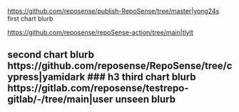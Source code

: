 https://github.com/reposense/publish-RepoSense/tree/master|yong24s
first chart blurb
<!--chart-->
https://github.com/reposense/repoSense-action/tree/main|tlylt
<h2> second chart blurb
<!--chart-->
https://github.com/reposense/RepoSense/tree/cypress|yamidark
### h3 third chart blurb
<!--chart-->
https://gitlab.com/reposense/testrepo-gitlab/-/tree/main|user
unseen blurb
<!--chart-->